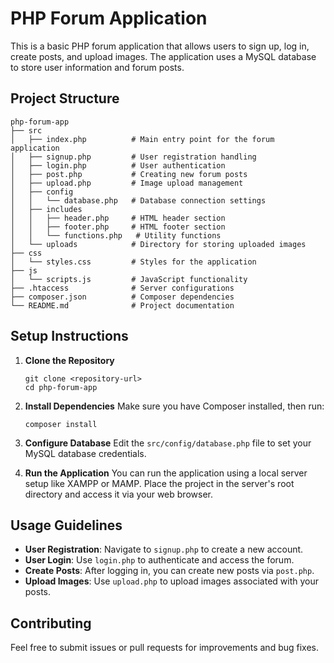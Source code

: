 # PHP Forum Application

This is a basic PHP forum application that allows users to sign up, log in, create posts, and upload images. The application uses a MySQL database to store user information and forum posts.

## Project Structure

```
php-forum-app
├── src
│   ├── index.php          # Main entry point for the forum application
│   ├── signup.php         # User registration handling
│   ├── login.php          # User authentication
│   ├── post.php           # Creating new forum posts
│   ├── upload.php         # Image upload management
│   ├── config
│   │   └── database.php   # Database connection settings
│   ├── includes
│   │   ├── header.php     # HTML header section
│   │   ├── footer.php     # HTML footer section
│   │   └── functions.php   # Utility functions
│   └── uploads            # Directory for storing uploaded images
├── css
│   └── styles.css         # Styles for the application
├── js
│   └── scripts.js         # JavaScript functionality
├── .htaccess              # Server configurations
├── composer.json          # Composer dependencies
└── README.md              # Project documentation
```

## Setup Instructions

1. **Clone the Repository**
   ```
   git clone <repository-url>
   cd php-forum-app
   ```

2. **Install Dependencies**
   Make sure you have Composer installed, then run:
   ```
   composer install
   ```

3. **Configure Database**
   Edit the `src/config/database.php` file to set your MySQL database credentials.

4. **Run the Application**
   You can run the application using a local server setup like XAMPP or MAMP. Place the project in the server's root directory and access it via your web browser.

## Usage Guidelines

- **User Registration**: Navigate to `signup.php` to create a new account.
- **User Login**: Use `login.php` to authenticate and access the forum.
- **Create Posts**: After logging in, you can create new posts via `post.php`.
- **Upload Images**: Use `upload.php` to upload images associated with your posts.

## Contributing

Feel free to submit issues or pull requests for improvements and bug fixes.